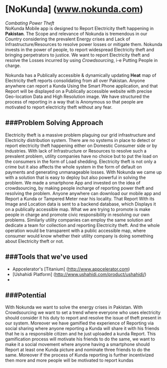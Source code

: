 # [NoKunda] (www.nokunda.com) 

*Combating Power Theft* <br>
NoKunda Mobile app is designed to Report Electricity theft happening in **Pakistan**. The Scope and relevance of Nokunda is tremendous in our Country considering the prevalent Energy crises and Lack of Infrastructure/Resources to resolve power losses or mitigate them.  Nokunda invests in the power of people, to report widespread Electricity theft and bringing perpetrators to justice.  We want to report Electricity theft and resolve the Losses incurred by using *Crowdsourcing*, i-e Putting People in charge.

Nokunda has a Publically accessible & dynamically updating **Heat** map of Electricity theft reports consolidating from all over Pakistan. Anyone anywhere can report a Kunda Using the Smart Phone application, and that Report will be displayed on a Publically accessible website with precise Geo-location Data and High Resolution image. We have structured the process of reporting in a way that is Anonymous so that people are motivated to report electricity theft without any fear. 

###Problem Solving Approach
---

Electricity theft is a massive problem plaguing our grid infrastructure and Electricity distribution system. There are no systems in place to detect or report electricity theft happening either on Domestic Consumer side or by Industries. With lack of Infrastructure or Resources to resolve such a prevalent problem, utility companies have no choice but to put the load on the consumers in the form of Load shedding. Electricity theft is not only a crime but it also affects the whole system in the form of default on payments and generating unmanageable losses. 
 With Nokunda we came up with a solution that is easy to deploy but also powerful in solving the problem.  We made a smartphone App and invested on the idea of crowdsourcing, by making people incharge of reporting power theft and resolving the problem. Anyone anywhere can download our mobile app and Report a Kunda or Tampered Meter near his locality. That Report With its Image and Location data is sent to a backend database, which Displays it on a publically accessible map. What we are trying to promote is make people in charge and promote civic responsibility in resolving our own problems. Similarly utility companies can employ the same solution and dedicate a team for collection and reporting Electricity theft. And the whole operation would be transparent with a public accessible map, where consumer would know whether their utility company is doing something about Electricity theft or not.
 
###Tools that we've used
 ---
 * Appcelerator's [Titanium] (http://www.appcelerator.com)
 * [Ushahidi Platform] (http://www.ushahidi.com/product/ushahidi/)
 * 
 
###Potential
---
With Nokunda we want to solve the energy crises in Pakistan. With Crowdsourcing we want to set a trend where everyone who uses electricity should consider it his duty to report and resolve the issue of theft present in our system. Moreover we have gamified the experience of Reporting via social sharing where anyone reporting a Kunda will share it with his friends that he is a responsible citizen and he just uploaded a kunda Report. This gamification process will motivate his friends to do the same, we want to make it a social movement where anyone having a smartphone should Report at least one Kunda picture and nominate three friends to do the same. Moreover if the process of Kunda reporting is further incentivized then more and more people will be motivated to report kundas

